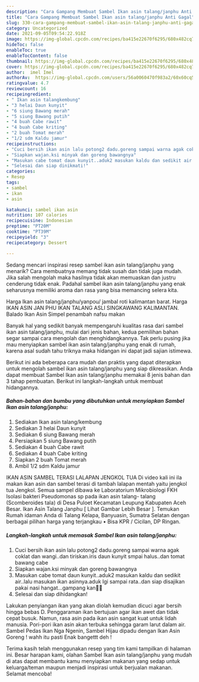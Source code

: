 ```yaml
---
description: "Cara Gampang Membuat Sambel Ikan asin talang/janphu Anti Gagal"
title: "Cara Gampang Membuat Sambel Ikan asin talang/janphu Anti Gagal"
slug: 330-cara-gampang-membuat-sambel-ikan-asin-talang-janphu-anti-gagal
category: Uncategorized
date: 2021-09-05T09:54:22.918Z
image: https://img-global.cpcdn.com/recipes/ba415e22670f6295/680x482cq70/sambel-ikan-asin-talangjanphu-foto-resep-utama.jpg
hideToc: false
enableToc: true
enableTocContent: false
thumbnail: https://img-global.cpcdn.com/recipes/ba415e22670f6295/680x482cq70/sambel-ikan-asin-talangjanphu-foto-resep-utama.jpg
cover: https://img-global.cpcdn.com/recipes/ba415e22670f6295/680x482cq70/sambel-ikan-asin-talangjanphu-foto-resep-utama.jpg
author:  imel Imel
authorAv:  https://img-global.cpcdn.com/users/56a0060470f983a2/60x60cq50/avatar.jpg
ratingvalue: 4.7
reviewcount: 16
recipeingredient:
- " Ikan asin talangkembung"
- "3 helai Daun kunyit"
- "6 siung Bawang merah"
- "5 siung Bawang putih"
- "4 buah Cabe rawit"
- "4 buah Cabe kriting"
- "2 buah Tomat merah"
- "1/2 sdm Kaldu jamur"
recipeinstructions:
- "Cuci bersih ikan asin lalu potong2 dadu.goreng sampai warna agak coklat dan wangi..dan tiriskan.iris daun kunyit smpai halus..dan tomat bawang cabe"
- "Siapkan wajan.ksi minyak dan goreng bawangnya"
- "Masukan cabe tomat daun kunyit..aduk2 masukan kaldu dan sedikit air..lalu masukan ikan asinnya.aduk lgi sampai rata..dan siap disajikan pakai nasi hangat...gampang kan🤤😊"
- "Selesai dan siap dinikmati!"
categories:
- Resep
tags:
- sambel
- ikan
- asin

katakunci: sambel ikan asin 
nutrition: 107 calories
recipecuisine: Indonesian
preptime: "PT20M"
cooktime: "PT39M"
recipeyield: "3"
recipecategory: Dessert

---
```



Sedang mencari inspirasi resep sambel ikan asin talang/janphu yang menarik? Cara membuatnya memang tidak susah dan tidak juga mudah. Jika salah mengolah maka hasilnya tidak akan memuaskan dan justru cenderung tidak enak. Padahal sambel ikan asin talang/janphu yang enak seharusnya memiliki aroma dan rasa yang bisa memancing selera kita.


Harga Ikan asin talang/janphu/yanpou/ jambal roti kalimantan barat. Harga IKAN ASIN JAN PHU IKAN TALANG ASLI SINGKAWANG KALIMANTAN. Balado Ikan Asin Simpel penambah nafsu makan

Banyak hal yang sedikit banyak mempengaruhi kualitas rasa dari sambel ikan asin talang/janphu, mulai dari jenis bahan, kedua pemilihan bahan segar sampai cara mengolah dan menghidangkannya. Tak perlu pusing jika mau menyiapkan sambel ikan asin talang/janphu yang enak di rumah, karena asal sudah tahu triknya maka hidangan ini dapat jadi sajian istimewa.


Berikut ini ada beberapa cara mudah dan praktis yang dapat diterapkan untuk mengolah sambel ikan asin talang/janphu yang siap dikreasikan. Anda dapat membuat Sambel Ikan asin talang/janphu memakai 8 jenis bahan dan 3 tahap pembuatan. Berikut ini langkah-langkah untuk membuat hidangannya.

<!--inarticleads1-->

##### Bahan-bahan dan bumbu yang dibutuhkan untuk menyiapkan Sambel Ikan asin talang/janphu:

1. Sediakan  Ikan asin talang/kembung
1. Sediakan 3 helai Daun kunyit
1. Sediakan 6 siung Bawang merah
1. Persiapkan 5 siung Bawang putih
1. Sediakan 4 buah Cabe rawit
1. Sediakan 4 buah Cabe kriting
1. Siapkan 2 buah Tomat merah
1. Ambil 1/2 sdm Kaldu jamur


IKAN ASIN SAMBEL TERASI LALAPAN JENGKOL TUA Di video kali ini ila makan ikan asin dan sambel terasi di tambah lalapan mentah yaitu jengkol tua Jengkol. Semua sampel dibawa ke Laboratorium Mikrobiologi FKH Isolasi bakteri Pseudomonas sp pada ikan asin talang- talang (Scomberoides tala) di Desa Puloet Kecamatan Leupung Kabupaten Aceh Besar. Ikan Asin Talang Janphu [ Lihat Gambar Lebih Besar ]. Temukan Rumah idaman Anda di Talang Kelapa, Banyuasin, Sumatra Selatan dengan berbagai pilihan harga yang terjangkau • Bisa KPR / Cicilan, DP Ringan. 

<!--inarticleads2-->

##### Langkah-langkah untuk memasak Sambel Ikan asin talang/janphu:

1. Cuci bersih ikan asin lalu potong2 dadu.goreng sampai warna agak coklat dan wangi..dan tiriskan.iris daun kunyit smpai halus..dan tomat bawang cabe
1. Siapkan wajan.ksi minyak dan goreng bawangnya
1. Masukan cabe tomat daun kunyit..aduk2 masukan kaldu dan sedikit air..lalu masukan ikan asinnya.aduk lgi sampai rata..dan siap disajikan pakai nasi hangat...gampang kan🤤😊
1. Selesai dan siap dihidangkan!

Lakukan penyiangan ikan yang akan diolah kemudian dicuci agar bersih hingga bebas D. Penggaraman ikan bertujuan agar ikan awet dan tidak cepat busuk. Namun, rasa asin pada ikan asin sangat kuat untuk lidah manusia. Pori-pori ikan asin akan terbuka sehingga garam larut dalam air. Sambel Pedas Ikan Nga Ngenin, Sambel Hijau dipadu dengan Ikan Asin Goreng ! wahh itu pasti Enak bangettt deh ! 

Terima kasih telah menggunakan resep yang tim kami tampilkan di halaman ini. Besar harapan kami, olahan Sambel Ikan asin talang/janphu yang mudah di atas dapat membantu kamu menyiapkan makanan yang sedap untuk keluarga/teman maupun menjadi inspirasi untuk berjualan makanan. Selamat mencoba!
